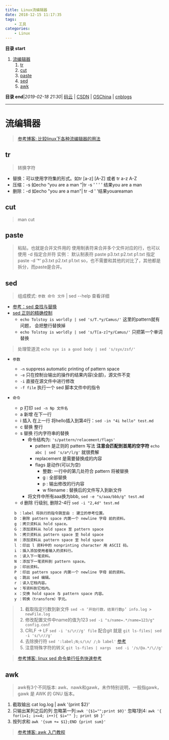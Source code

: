 ```yaml
---
title: Linux流编辑器
date: 2018-12-15 11:17:35
tags: 
    - 工具
categories: 
    - Linux
---
```


**目录 start**
 
1. [流编辑器](#流编辑器)
    1. [tr](#tr)
    1. [cut](#cut)
    1. [paste](#paste)
    1. [sed](#sed)
    1. [awk](#awk)

**目录 end**|_2019-02-18 21:30_| [码云](https://gitee.com/gin9) | [CSDN](http://blog.csdn.net/kcp606) | [OSChina](https://my.oschina.net/kcp1104) | [cnblogs](http://www.cnblogs.com/kuangcp)
****************************************
# 流编辑器
> [参考博客: 比较linux下各种流编辑器的用法](https://blog.csdn.net/havedream_one/article/details/45007449)

## tr
> 转换字符
- 替换：可以使用字符集的形式。如tr [a-z] [A-Z] 或者 tr a-z A-Z
- 压缩：-s   如echo “you are        a    man   ”|tr -s ' ' ' '   结果you are a man
- 删除：-d   如echo "you     are    a man"|  tr -d ' '结果youareaman

## cut
> man cut

## paste
> 粘贴，也就是合并文件用的
使用制表符来合并多个文件对应的行，也可以使用 -d 指定合并符
实例：
默认制表符
paste p3.txt p2.txt p1.txt
指定
paste -d ‘*‘ p3.txt p2.txt p1.txt
so，也不需要和其他的对比了，其他都是拆分，而paste是合并。

## sed
> 组成模式: `参数 命令 文件` | sed --help 查看详细

- [参考：sed 查找与替换](http://wiki.jikexueyuan.com/project/shell-learning/sed-search-and-replace.html)
- [sed 正则的精确控制](http://wiki.jikexueyuan.com/project/shell-learning/sed-accurate-control-of-regular.html)
    - `echo Tolstoy is worldly | sed 's/T.*y/Camus/'` 这里的pattern就有问题， 会把整行替换掉
    - `echo Tolstoy is worldly | sed 's/T[a-z]*y/Camus/'` 只把第一个单词替换

> 处理管道流 `echo syx is a good body | sed 's/syx/zsf/'`

- `参数`
    - `-n` suppress automatic printing of pattern space
    - `-e` 只在控制台输出的操作的结果内容(全部)，源文件不变 
    - `-i` 直接在源文件中进行修改
    - `-f file` 执行一个 sed 脚本文件中的指令

- `命令`
    - p 打印 `sed -n Np 文件名`
    - a 新增 在下一行
    - i 插入 在上一行 将hello插入到第4行：`sed -in "4i hello" test.md`
    - c 替换 整行
    - s 替换 行内字符串的替换 
        - 命令结构为: `'s/pattern/relacement/flags'`
            - pattern 是正则的 pattern 写法 **注意会匹配到首尾的空字符** `echo abc | sed 's/a*/l/g'` 就很费解
            - replacement 是需要替换成的内容
            - flags 是动作(可以为空)
                - 整数: 一行中的第几处符合 pattern 将被替换
                - g : 全部替换
                - p : 输出修改的行内容
                - w filename : 替换后的文件写入到新文件
        - 将文件中所有aaa换为bbb, `sed -e "s/aaa/bbb/g" test.md`
    - d 删除 行级别, 删除2-4行 `sed -i "2,4d" test.md`

```
    b ：label 将执行的指令跳至由 : 建立的参考位置。
    D ：删除 pattern space 内第一个 newline 字母 前的资料。
    g ：拷贝资料从 hold space。
    G ：添加资料从 hold space 至 pattern space
    h ：拷贝资料从 pattern space 至 hold space
    H ：添加资料从 pattern space 至 hold space
    l ：印出 l 资料中的 nonprinting character 用 ASCII 码。
    i ：插入添加使用者输入的资料行。
    n ：读入下一笔资料。
    N ：添加下一笔资料到 pattern space。
    p ：印出资料。
    P ：印出 pattern space 内第一个 newline 字母 前的资料。
    q ：跳出 sed 编辑。
    r ：读入它档内容。
    w ：写资料到它档内。
    x ：交换 hold space 与 pattern space 内容。
    y ：转换（transform）字元。
```

>1. 截取指定行数到新文件 `sed -n ‘开始行数，结束行数p’ info.log > newFile.log`
>1. 修改配置文件中name的值为123 `sed -i "s/name=.*/name=123/g" config.conf`
>1. CRLF -> LF `sed -i 's/\r//g' file` 配合git 就是 `git ls-files| sed -i 's/\r//g' `
>1. 去除换行符 `sed ':label;N;s/\n/ /;b label'` [参考](http://www.cnblogs.com/lykm02/p/4479098.html)
>1. 注意特殊字符的转义 `git ls-files | xargs  sed -i '/s/@a.*/\//g'`

> [参考博客: linux sed 命令单行任务快速参考](http://www.techug.com/post/linux-sed1line.html)

## awk
> awk有3个不同版本: awk、nawk和gawk，未作特别说明，一般指gawk，gawk 是 AWK 的 GNU 版本。

1. 截取输出 cat log.log | awk '{print $2}' 
1. 只输出某列之后的列 忽略第一列:`awk '{$1="";print $0}'` 忽略1到4: `awk '{ for(i=1; i<=4; i++){ $i="" }; print $0 }'`
1. 按列求和 `awk '{sum += $1};END {print sum}'`

> [参考博客: awk 入门教程](http://www.ruanyifeng.com/blog/2018/11/awk.html)

